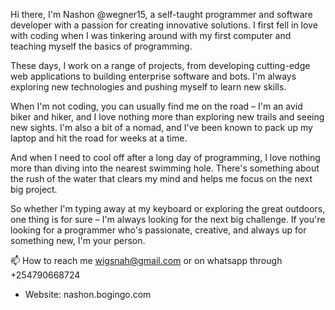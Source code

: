
Hi there, I'm Nashon @wegner15, a self-taught programmer and software developer with a passion for creating innovative solutions. I first fell in love with coding when I was tinkering around with my first computer and teaching myself the basics of programming.

These days, I work on a range of projects, from developing cutting-edge web applications to building enterprise software and bots. I'm always exploring new technologies and pushing myself to learn new skills.

When I'm not coding, you can usually find me on the road – I'm an avid biker and hiker, and I love nothing more than exploring new trails and seeing new sights. I'm also a bit of a nomad, and I've been known to pack up my laptop and hit the road for weeks at a time.

And when I need to cool off after a long day of programming, I love nothing more than diving into the nearest swimming hole. There's something about the rush of the water that clears my mind and helps me focus on the next big project.

So whether I'm typing away at my keyboard or exploring the great outdoors, one thing is for sure – I'm always looking for the next big challenge. If you're looking for a programmer who's passionate, creative, and always up for something new, I'm your person.

📫 How to reach me wigsnah@gmail.com or on whatsapp through +254790668724

- Website: nashon.bogingo.com

<!---
wegner15/wegner15 is a ✨ special ✨ repository because its `README.md` (this file) appears on your GitHub profile.
You can click the Preview link to take a look at your changes.
--->
